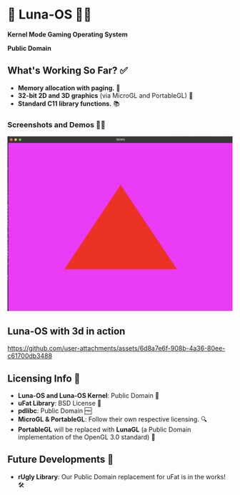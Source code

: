 # 🌙 Luna-OS 🐱‍🚀
**Kernel Mode Gaming Operating System**

**Public Domain**

## What's Working So Far? ✅
- **Memory allocation with paging.** 🧠  
- **32-bit 2D and 3D graphics** (via MicroGL and PortableGL) 🎨  
- **Standard C11 library functions.** 📚  

### Screenshots and Demos 📸🎥
![PortableGL Screenshot](docs/portablegl.png)

## Luna-OS with 3d in action

https://github.com/user-attachments/assets/6d8a7e6f-908b-4a36-80ee-c61700db3488


## Licensing Info 📜
- **Luna-OS and Luna-OS Kernel**: Public Domain 🙌  
- **uFat Library**: BSD License 📝  
- **pdlibc**: Public Domain 🆓  
- **MicroGL & PortableGL**: Follow their own respective licensing. 🔍  
- **PortableGL** will be replaced with **LunaGL** (a Public Domain implementation of the OpenGL 3.0 standard) 🌟  

## Future Developments 🔮
- **rUgly Library**: Our Public Domain replacement for uFat is in the works! 🛠️  
